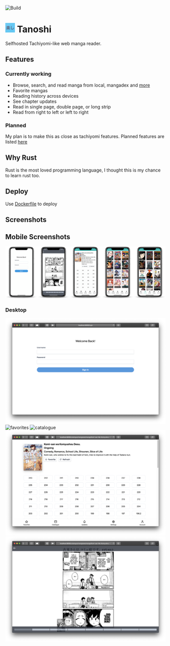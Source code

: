 ![Build](https://github.com/faldez/tanoshi/workflows/Build/badge.svg)

# <img src="tanoshi-web/static/apple-touch-icon.png" alt="" width="30" height=30/> Tanoshi
Selfhosted Tachiyomi-like web manga reader.

## Features
### Currently working
- Browse, search, and read manga from local, mangadex and [more](https://github.com/fadhlika/tanoshi-extensions)
- Favorite mangas
- Reading history across devices
- See chapter updates
- Read in single page, double page, or long strip
- Read from right to left or left to right

### Planned
My plan is to make this as close as tachiyomi features. Planned features are listed [here](https://github.com/faldez/tanoshi/issues?q=is%3Aopen+is%3Aissue+label%3Aenhancement)

## Why Rust
Rust is the most loved programming language, I thought this is my chance to learn rust too.

## Deploy
Use [Dockerfile](Dockerfile) to deploy

## Screenshots
## Mobile Screenshots
![favorites](screenshots/mobile.png)

### Desktop
![login](screenshots/login.png)
![favorites](screenshots/favorites.png)
![catalogue](screenshots/catalogue.png)
![detail](screenshots/detail.png)
![reader](screenshots/reader.png)
